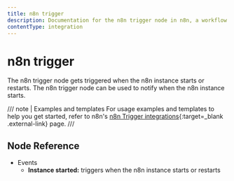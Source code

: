 ```yaml
---
title: n8n trigger
description: Documentation for the n8n trigger node in n8n, a workflow automation platform. Includes guidance on usage, and links to examples.
contentType: integration
---
```


# n8n trigger

The n8n trigger node gets triggered when the n8n instance starts or restarts. The n8n trigger node can be used to notify when the n8n instance starts.

/// note | Examples and templates
For usage examples and templates to help you get started, refer to n8n's [n8n Trigger integrations](https://n8n.io/integrations/n8n-trigger/){:target=_blank .external-link} page.
///

## Node Reference

- Events
    - **Instance started:** triggers when the n8n instance starts or restarts



